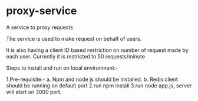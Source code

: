 # proxy-service
A service to proxy requests

The service is used to make request on behalf of users.

It is also having a client ID based restriction on number of request made by each user. Currently it is restricted to 50 requests/minute


Steps to install and run on local environment:-

  1.Pre-requisite:-
      a. Npm and node js should be installed.
      b. Redis client should be running on default port
  2.run npm install
  3.run node app.js, server will start on 3000 port.
